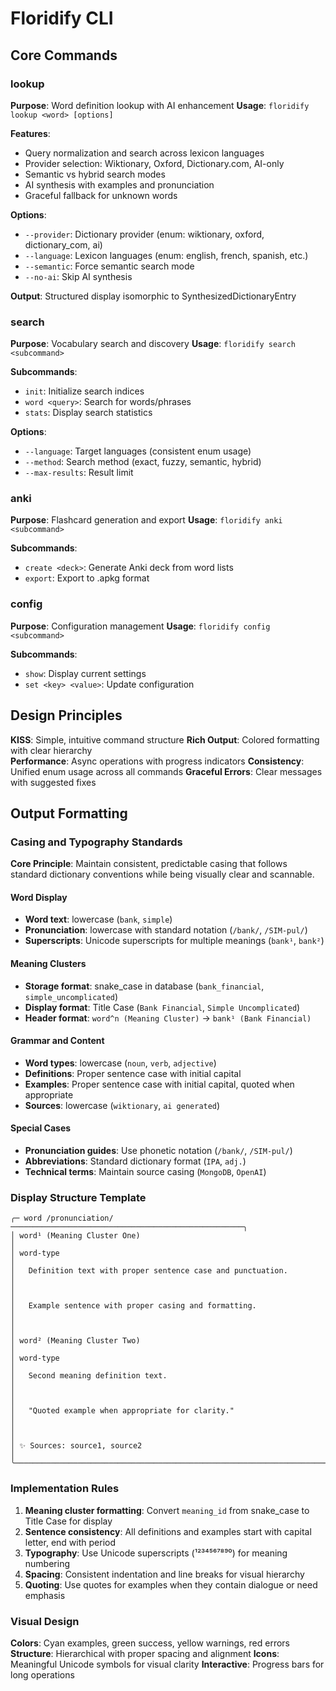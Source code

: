 # Floridify CLI

## Core Commands

### lookup
**Purpose**: Word definition lookup with AI enhancement
**Usage**: `floridify lookup <word> [options]`

**Features**:
- Query normalization and search across lexicon languages
- Provider selection: Wiktionary, Oxford, Dictionary.com, AI-only
- Semantic vs hybrid search modes  
- AI synthesis with examples and pronunciation
- Graceful fallback for unknown words

**Options**:
- `--provider`: Dictionary provider (enum: wiktionary, oxford, dictionary_com, ai)
- `--language`: Lexicon languages (enum: english, french, spanish, etc.)
- `--semantic`: Force semantic search mode
- `--no-ai`: Skip AI synthesis

**Output**: Structured display isomorphic to SynthesizedDictionaryEntry

### search
**Purpose**: Vocabulary search and discovery
**Usage**: `floridify search <subcommand>`

**Subcommands**:
- `init`: Initialize search indices
- `word <query>`: Search for words/phrases
- `stats`: Display search statistics

**Options**:
- `--language`: Target languages (consistent enum usage)
- `--method`: Search method (exact, fuzzy, semantic, hybrid)
- `--max-results`: Result limit

### anki  
**Purpose**: Flashcard generation and export
**Usage**: `floridify anki <subcommand>`

**Subcommands**:
- `create <deck>`: Generate Anki deck from word lists
- `export`: Export to .apkg format

### config
**Purpose**: Configuration management
**Usage**: `floridify config <subcommand>`

**Subcommands**:
- `show`: Display current settings
- `set <key> <value>`: Update configuration

## Design Principles

**KISS**: Simple, intuitive command structure
**Rich Output**: Colored formatting with clear hierarchy  
**Performance**: Async operations with progress indicators
**Consistency**: Unified enum usage across all commands
**Graceful Errors**: Clear messages with suggested fixes

## Output Formatting

### Casing and Typography Standards

**Core Principle**: Maintain consistent, predictable casing that follows standard dictionary conventions while being visually clear and scannable.

#### Word Display
- **Word text**: lowercase (`bank`, `simple`)
- **Pronunciation**: lowercase with standard notation (`/bank/`, `/SIM-pul/`)
- **Superscripts**: Unicode superscripts for multiple meanings (`bank¹`, `bank²`)

#### Meaning Clusters
- **Storage format**: snake_case in database (`bank_financial`, `simple_uncomplicated`)
- **Display format**: Title Case (`Bank Financial`, `Simple Uncomplicated`)
- **Header format**: `word^n (Meaning Cluster)` → `bank¹ (Bank Financial)`

#### Grammar and Content
- **Word types**: lowercase (`noun`, `verb`, `adjective`)
- **Definitions**: Proper sentence case with initial capital
- **Examples**: Proper sentence case with initial capital, quoted when appropriate
- **Sources**: lowercase (`wiktionary`, `ai generated`)

#### Special Cases
- **Pronunciation guides**: Use phonetic notation (`/bank/`, `/SIM-pul/`)
- **Abbreviations**: Standard dictionary format (`IPA`, `adj.`)
- **Technical terms**: Maintain source casing (`MongoDB`, `OpenAI`)

### Display Structure Template

```
╭─ word /pronunciation/ ────────────────────────────────────────────────────╮
│ word¹ (Meaning Cluster One)                                              │
│ word-type                                                                 │
│   Definition text with proper sentence case and punctuation.             │
│                                                                           │
│   Example sentence with proper casing and formatting.                    │
│                                                                           │
│ word² (Meaning Cluster Two)                                              │
│ word-type                                                                 │
│   Second meaning definition text.                                         │
│                                                                           │
│   "Quoted example when appropriate for clarity."                         │
│                                                                           │
│ ✨ Sources: source1, source2                                             │
╰───────────────────────────────────────────────────────────────────────────╯
```

### Implementation Rules

1. **Meaning cluster formatting**: Convert `meaning_id` from snake_case to Title Case for display
2. **Sentence consistency**: All definitions and examples start with capital letter, end with period
3. **Typography**: Use Unicode superscripts (¹²³⁴⁵⁶⁷⁸⁹⁰) for meaning numbering
4. **Spacing**: Consistent indentation and line breaks for visual hierarchy
5. **Quoting**: Use quotes for examples when they contain dialogue or need emphasis

### Visual Design
**Colors**: Cyan examples, green success, yellow warnings, red errors
**Structure**: Hierarchical with proper spacing and alignment
**Icons**: Meaningful Unicode symbols for visual clarity
**Interactive**: Progress bars for long operations